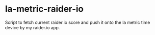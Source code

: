 # la-metric-raider-io
Script to fetch current raider.io score and push it onto the la metric time device by my raider.io app.
